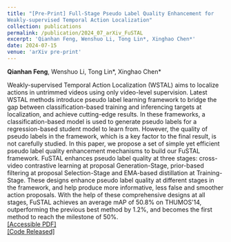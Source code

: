 ```yaml
---
title: "[Pre-Print] Full-Stage Pseudo Label Quality Enhancement for
Weakly-supervised Temporal Action Localization"
collection: publications
permalink: /publication/2024_07_arXiv_FuSTAL
excerpt: 'Qianhan Feng, Wenshuo Li, Tong Lin*, Xinghao Chen*'
date: 2024-07-15
venue: 'arXiv pre-print'
--- 
```

**Qianhan Feng**, Wenshuo Li, Tong Lin*, Xinghao Chen* 

Weakly-supervised Temporal Action Localization (WSTAL) aims to localize actions in untrimmed videos using only video-level supervision. Latest WSTAL methods introduce pseudo label learning framework to bridge the gap between classification-based training and inferencing targets at localization, and achieve cutting-edge results. In these frameworks, a classification-based model is used to generate pseudo labels for a regression-based student model to learn from. However, the quality of pseudo labels in the framework, which is a key factor to the final result, is not carefully studied. In this paper, we propose a set of simple yet efficient pseudo label quality enhancement mechanisms to build our FuSTAL framework. FuSTAL enhances pseudo label quality at three stages: cross-video contrastive learning at proposal Generation-Stage, prior-based filtering at proposal Selection-Stage and EMA-based distillation at Training-Stage. These designs enhance pseudo label quality at different stages in the framework, and help produce more informative, less false and smoother action proposals. With the help of these comprehensive designs at all stages, FuSTAL achieves an average mAP of 50.8% on THUMOS'14, outperforming the previous best method by 1.2%, and becomes the first method to reach the milestone of 50%.  
[[Accessible PDF]](https://arxiv.org/pdf/2407.08971)  
[[Code Released]](https://github.com/fqhank/FuSTAL)
